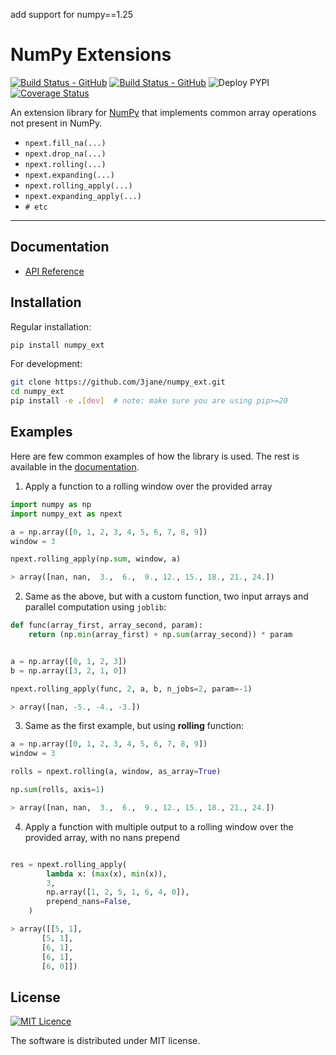 add support for numpy==1.25

# NumPy Extensions
[![Build Status - GitHub](https://github.com/3jane/numpy_ext/workflows/Python%20package/badge.svg)](https://github.com/3jane/numpy_ext/actions?query=workflow%3A%22Python+package%22) [![Build Status - GitHub](https://github.com/3jane/numpy_ext/workflows/Deploy%20docs/badge.svg)](https://github.com/3jane/numpy_ext/actions?query=workflow%3A%22Deploy+docs%22) ![Deploy PYPI](https://github.com/3jane/numpy_ext/workflows/Deploy%20PYPI/badge.svg)  [![Coverage Status](https://coveralls.io/repos/github/3jane/numpy_ext/badge.svg)](https://coveralls.io/github/3jane/numpy_ext)

An extension library for [NumPy](https://github.com/numpy/numpy) that implements common array operations not present in NumPy.

* `npext.fill_na(...)`
* `npext.drop_na(...)`
* `npext.rolling(...)`
* `npext.expanding(...)`
* `npext.rolling_apply(...)`
* `npext.expanding_apply(...)`
* `# etc`

---
## Documentation

* [API Reference](http://3jane.github.io/numpy_ext/)

## Installation
Regular installation:
```bash
pip install numpy_ext
```

For development:
```bash
git clone https://github.com/3jane/numpy_ext.git
cd numpy_ext
pip install -e .[dev]  # note: make sure you are using pip>=20
```

## Examples
Here are few common examples of how the library is used. The rest is available in the [documentation](http://3jane.github.io/numpy_ext/).

1) Apply a function to a rolling window over the provided array

```python
import numpy as np
import numpy_ext as npext

a = np.array([0, 1, 2, 3, 4, 5, 6, 7, 8, 9])
window = 3

npext.rolling_apply(np.sum, window, a)

> array([nan, nan,  3.,  6.,  9., 12., 15., 18., 21., 24.])
```

2) Same as the above, but with a custom function, two input arrays and parallel computation using `joblib`:

```python
def func(array_first, array_second, param):
    return (np.min(array_first) + np.sum(array_second)) * param


a = np.array([0, 1, 2, 3])
b = np.array([3, 2, 1, 0])

npext.rolling_apply(func, 2, a, b, n_jobs=2, param=-1)

> array([nan, -5., -4., -3.])
```

3) Same as the first example, but using **rolling** function:

```python
a = np.array([0, 1, 2, 3, 4, 5, 6, 7, 8, 9])
window = 3

rolls = npext.rolling(a, window, as_array=True)

np.sum(rolls, axis=1)

> array([nan, nan,  3.,  6.,  9., 12., 15., 18., 21., 24.])
```

4) Apply a function with multiple output to a rolling window over the provided array, with no nans prepend

```python

res = npext.rolling_apply(
        lambda x: (max(x), min(x)),
        3,
        np.array([1, 2, 5, 1, 6, 4, 0]),
        prepend_nans=False,
    )

> array([[5, 1],
       [5, 1],
       [6, 1],
       [6, 1],
       [6, 0]])
```

## License
[![MIT Licence](https://badges.frapsoft.com/os/mit/mit.svg?v=103)](https://tldrlegal.com/license/mit-license)

The software is distributed under MIT license. 
